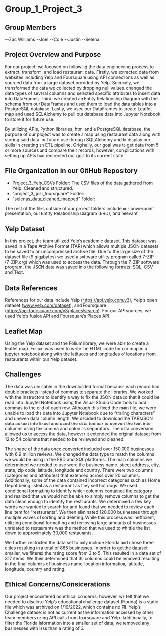 # Group_1_Project_3
Group Members
--
--Zac Williams
--Joel
--Cole
--Justin
--Selena

Project Overview and Purpose
--
For our project, we focused on following the data engineering process to extract, transform, and load restaurant data. Firstly, we extracted data from websites including Yelp and Foursquare using API connections as well as sourced data from a large dataset provided by Yelp. Secondly, we transformed the data we collected by dropping null values, changed the data types of several columns and selected specific attributes to insert data into DataFrames. Third, we created an Entity Relationship Diagram with the schema from our DataFrames and used them to load the data tables into a PostgreSQL database. Lastly, we used our DataFrames to create Leaflet map and used SQLAlchemy to pull our database data into Jupyter Notebook to store it for future use.  

By utilizing APIs, Python libraries, html and a PostgreSQL database, the purpose of our project was to create a map using restaurant data along with storing said data for future use through SQLAlchemy and to display our skills in creating an ETL pipeline. Originally, our goal was to get data from 5 or more sources and compare their records; however, complications with setting up APIs had redirected our goal to its current state. 

File Organization in our GitHub Repository
--
- Project_3_Yelp_CSVs Folder: The CSV files of the data gathered from Yelp. Cleaned and structured.
- "project_3_joel_foursquare" Folder:
- "selenas_data_cleaned_mapped" Folder: 

The rest of the files outside of our project folders include our powerpoint presentation, our Entity Relationship Diagram (ERD), and relevant 

Yelp Dataset
--
In this project, the team utilized Yelp’s academic dataset. This dataset was saved in a Tape Archive Format (TAR) which allows multiple JSON datasets to be saved to an uncompressed archive file.  Due to the large size of the dataset file (9 gigabytes) we used a software utility program called 7-ZIP (7-ZIP.org) which was used to access the data. Through the 7-ZIP software program, the JSON data was saved into the following formats: SQL, CSV and Text. 


Data References
--
References for our data include Yelp (https://api.yelp.com/v3), Yelp’s open dataset (www.yelp.com/dataset), and Foursquare (https://api.foursquare.com/v3/places/search). For our API sources, we used Yelp’s fusion API and Foursquare’s Places API.

Leaflet Map
--
Using the Yelp dataset and the Folium library, we were able to create a leaflet map. Folium was used to write the HTML code for our map in a jupyter notebook along with the latitudes and longitudes of locations from restaurants within our Yelp dataset. 

Challenges
--
The data was unusable in the downloaded format because each record had double brackets instead of commas to separate the libraries. We worked with the instructors to identify a way to fix the JSON data so that it could be read into Jupyter Notebook using the Visual Studio Code tools to add commas to the end of each row. Although this fixed the main file, we were unable to load the data into Jupyter Notebook due to “trailing characters” and uneven data column length. 
We decided to download the TAR/JSON data as text into Excel and used the data toolbar to convert the text into columns using the comma and colon as separators. The data conversion allowed us to access the data, however it extended the original dataset from 12 to 54 columns that needed to be reviewed and cleaned. 

The shape of the data once converted included over 150,000 businesses with 6.9 million reviews. We changed the data type to match the columns we would be using in the ERD and SQL platforms. The main columns we determined we needed to use were the business name. street address, city, state, zip code, latitude, longitude and country. There were two columns (categories and attributes) that extended across over 20 columns. Additionally, some of the data contained incorrect categories such as Home Depot being listed as a restaurant as they sell hot dogs. We used conditional formatting to identify which columns contained the category and realized that we would not be able to simply remove columns to get the data clean enough to identify the restaurants. We determined a few key words we wanted to search for and found that we needed to review each line item for “restaurants”. We then eliminated 120,000 businesses through multiple waves of sorting and deleting. While this process was inefficient, utilizing conditional formatting and removing large amounts of businesses unrelated to restaurants was the method that we used to whittle the list down to approximately 30,000 restaurants. 

We further restricted the data set to only include Florida and chose three cities resulting in a total of 865 businesses. In order to get the dataset smaller, we filtered the rating score from 3 to 5. This resulted in a data set of 317 items. We then determined that 30 columns could be removed resulting in the final columns of business name, location information, latitude, longitude, country and rating. 

Ethical Concerns/Considerations
--
Our project encountered no ethical concerns; however, we felt that we needed to disclose Yelp’s educational challenge dataset (Florida) is a static file which was archived on 1/19/2022, which contains no PII.  Yelp’s Challenge dataset is not as current as the information accessed by other team members using API calls from foursquare and Yelp. Additionally, to filter the Florida information into a smaller set of data, we removed any businesses with less than a rating of 3.

